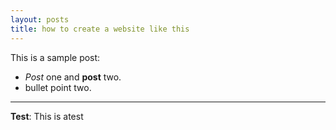 ```yaml
---
layout: posts
title: how to create a website like this
---
```


This is a sample post:
- *Post* one and **post** two.
- bullet point two.


---
**Test**: This is atest
